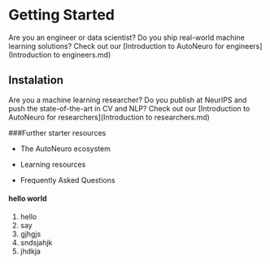 # Getting Started

Are you an engineer or data scientist? Do you ship real-world machine learning solutions?
Check out our [Introduction to AutoNeuro for engineers](Introduction to engineers.md)

## Instalation
Are you a machine learning researcher? Do you publish at NeurIPS and push the state-of-the-art in CV and NLP?
Check out our [Introduction to AutoNeuro for researchers](Introduction to researchers.md)

###Further starter resources

* The AutoNeuro ecosystem

* Learning resources

*  Frequently Asked Questions
#### hello world
1. hello
1. say 
1. gjhgjs
1. sndsjahjk
1. jhdkja